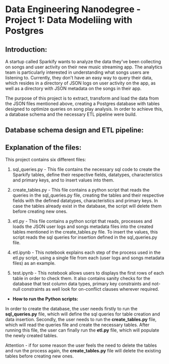 # Data Engineering Nanodegree - Project 1: Data Modeliing with Postgres

## Introduction:

A startup called Sparkify wants to analyze the data they've been collecting on songs and user activity on their new music streaming app. The analytics team is particularly interested in understanding what songs users are listening to. Currently, they don't have an easy way to query their data, which resides in a directory of JSON logs on user activity on the app, as well as a directory with JSON metadata on the songs in their app.

The purpose of this project is to extract, transform and load the data from the JSON files mentioned above, creating a Postgres database with tables designed to optimize queries on song play analysis. In order to achieve this, a database schema and the necessary ETL pipeline were build.


## Database schema design and ETL pipeline:



## Explanation of the files:

This project contains six different files:

1. sql_queries.py - 
This file contains the necessary sql code to create the Sparkify tables, define their respective fields, datatypes, characteristics and primary keys, and to insert values into them.  

2. create_tables.py - 
This file contains a python script that reads the queries in the sql_queries.py file, creating the tables and their respective fields with the defined datatypes, characteristics and primary keys. In case the tables already exist in the database, the script will delete them before creating new ones.

3. etl.py - 
This file contains a python script that reads, processes and loads the JSON user logs and songs metadata files into the created tables mentioned in the create_tables.py file. To insert the values, this script reads the sql queries for insertion defined in the sql_queries.py file.

4. etl.ipynb - 
This notebook explains each step of the process used in the etl.py script, using a single file from each (user logs and songs metadata files) as an example.

5. test.ipynb - 
This notebook allows users to displays the first rows of each table in order to check them. It also contains sanity checks for the database that test column data types, primary key constraints and not-null constraints as well look for on-conflict clauses wherever required.


* **How to run the Python scripts:**

In order to create the database, the user needs firstly to run the **sql_queries.py** file, which will define the sql queries for table creation and data insertion. Secondly, the user needs to run the **create_tables.py** file, which will read the queries file and create the necessary tables. After running this file, the user can finally run the **etl.py** file, which will populate the newly created tables. 

Attention - if for some reason the user feels the need to delete the tables and run the process again, the **create_tables.py** file will delete the existing tables before creating new ones.
